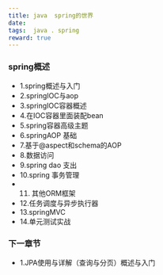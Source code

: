 ```yaml
---
title: java  spring的世界
date:
tags:  java . spring
reward: true
---
```




### spring概述

* 1.spring概述与入门
* 2.springIOC与aop
* 3.springIOC容器概述
* 4.在IOC容器里面装配bean
* 5.spring容器高级主题
* 6.springAOP 基础
* 7.基于@aspect和schema的AOP
* 8.数据访问
* 9.spring   dao 支出
* 10.spring  事务管理
* 11. 其他ORM框架
* 12.任务调度与异步执行器
* 13.springMVC
* 14.单元测试实战




###  下一章节

	
* 1.JPA使用与详解（查询与分页）概述与入门